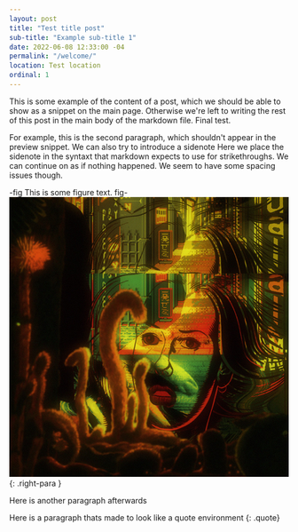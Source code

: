 ```yaml
---
layout: post
title: "Test title post"
sub-title: "Example sub-title 1"
date: 2022-06-08 12:33:00 -04
permalink: "/welcome/"
location: Test location
ordinal: 1
---
```

This is some example of the content of a post, which we should be able to show as a snippet on the main page. Otherwise we're left to writing the rest of this post in the main body of the markdown file. Final test.

For example, this is the second paragraph, which shouldn't appear in the preview snippet. We can also try to introduce a sidenote Here we place the sidenote in the syntaxt that markdown expects to use for strikethroughs. We can continue on as if nothing happened. We seem to have some spacing issues though.

-fig This is some figure text. fig-![image-title](/assets/img/grief_10.jpg)
{: .right-para }

Here is another paragraph afterwards

Here is a paragraph thats made to look like a quote environment
{: .quote}